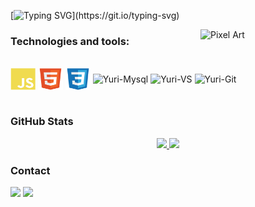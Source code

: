 [![Typing SVG](https://readme-typing-svg.demolab.com?font=SUSE&weight=900&pause=1000&width=438&height=58&lines=Welcome+to+my+Git!.+Call+me+Yuri.)](https://git.io/typing-svg)

<img src="https://i.giphy.com/media/v1.Y2lkPTc5MGI3NjExNjU3anI2Zmh2eWYzYXkxYzI4aHZiYXFqYmZraXM2YmQzOTA0dHF2aiZlcD12MV9pbnRlcm5hbF9naWZfYnlfaWQmY3Q9Zw/vTxWtmX2b0oH6/giphy.gif" alt="Pixel Art" align="right" width="200">

### Technologies and tools:

<div style="display: inline_block"><br>
  <img align="center" alt="Yuri-Js" height="35" width="40" src="https://raw.githubusercontent.com/devicons/devicon/master/icons/javascript/javascript-plain.svg">
  <img align="center" alt="Yuri-HTML" height="35" width="40" src="https://raw.githubusercontent.com/devicons/devicon/master/icons/html5/html5-original.svg">
  <img align="center" alt="Yuri-CSS" height="35" width="40" src="https://raw.githubusercontent.com/devicons/devicon/master/icons/css3/css3-original.svg">
  <img align="center" alt= "Yuri-Mysql" height="60" width="40" src="https://cdn.jsdelivr.net/gh/devicons/devicon/icons/mysql/mysql-original-wordmark.svg">
  <img align="center" alt="Yuri-VS" height="35" width="40" src="https://cdn.jsdelivr.net/gh/devicons/devicon/icons/vscode/vscode-original.svg">
  <img align="center" alt="Yuri-Git" height="35" width="40" src="https://cdn.jsdelivr.net/gh/devicons/devicon/icons/git/git-original.svg">
</div><br>

### GitHub Stats

<div align="center" style="display: flex; justify-content: center;">
  <a href="https://github.com/FoxFs">
    <img height="195px" src="https://github-readme-stats.vercel.app/api?username=FoxFS&show_icons=true&theme=one_dark_pro&include_all_commits=true&count_private=true"/>
    <img height="195px" src="https://github-readme-stats.vercel.app/api/top-langs/?username=FoxFss&layout=compact&langs_count=7&theme=one_dark_pro"/>
  </a>
</div>
    
### Contact

<div> 
  <a href="https://www.linkedin.com/in/fabioyuri" target="_blank"><img src="https://img.shields.io/badge/-LinkedIn-%230077B5?style=for-the-badge&logo=linkedin&logoColor=white" target="_blank"></a> 
  <a href="mailto:fabioyuri.ms@gmail.com?subject=Ol%C3%A1"><img src="https://img.shields.io/badge/-Gmail-%23333?style=for-the-badge&logo=gmail&logoColor=white" target="_blank"></a>
</div>

